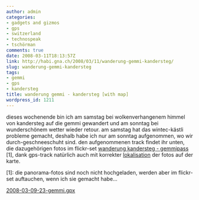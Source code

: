 ```yaml
---
author: admin
categories:
- gadgets and gizmos
- gps
- switzerland
- technospeak
- tschörman
comments: true
date: 2008-03-11T18:13:57Z
link: http://habi.gna.ch/2008/03/11/wanderung-gemmi-kandersteg/
slug: wanderung-gemmi-kandersteg
tags:
- gemmi
- gps
- kandersteg
title: wanderung gemmi - kandersteg [with map]
wordpress_id: 1211
---
```


dieses wochenende bin ich am samstag bei wolkenverhangenem himmel von kandersteg auf die gemmi gewandert und am sonntag bei wunderschönem wetter wieder retour. am samstag hat das wintec-kästli probleme gemacht, deshalb habe ich nur am sonntag aufgenommen, wo wir durch-geschneeschuht sind. den aufgenommenen track findet ihr unten, die dazugehörigen fotos im flickr-set [wanderung kandersteg - gemmipass](http://habi.gna.ch/pictures/set.php?id=72157604090614927&title=Wanderung+Kandersteg+-+Gemmipass) [1], dank gps-track natürlich auch mit korrekter [lokalisation](http://www.flickr.com/photos/habi/sets/72157604090614927/map) der fotos auf der karte.




[1]: die panorama-fotos sind noch nicht hochgeladen, werden aber im flickr-set auftauchen, wenn ich sie gemacht habe...




[2008-03-09-23-gemmi.gpx](http://habi.gna.ch/wp-content/uploads/2008/03/2008-03-09-23-gemmi.gpx)




